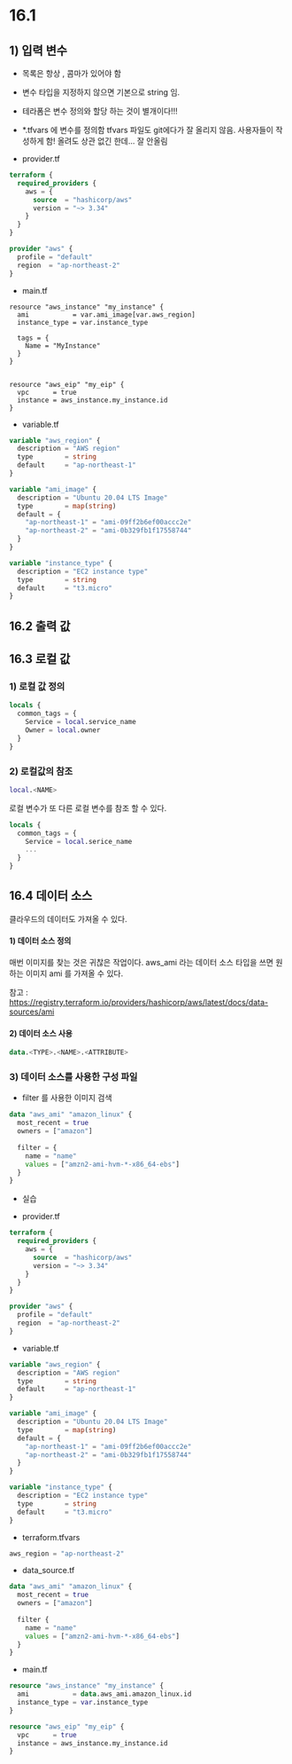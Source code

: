# 16.1
## 1) 입력 변수

- 목록은 항상 , 콤마가 있어야 함
- 변수 타입을 지정하지 않으면 기본으로 string 임.

- 테라폼은 변수 정의와 할당 하는 것이 별개이다!!!

- *.tfvars 에 변수를 정의함
tfvars 파일도 git에다가 잘 올리지 않음. 사용자들이 작성하게 함! 올려도 상관 없긴 한데... 잘 안올림

* provider.tf
```tf
terraform {
  required_providers {
    aws = {
      source  = "hashicorp/aws"
      version = "~> 3.34"
    }
  }
}

provider "aws" {
  profile = "default"
  region  = "ap-northeast-2"
}
```

* main.tf
```shell
resource "aws_instance" "my_instance" {
  ami           = var.ami_image[var.aws_region]
  instance_type = var.instance_type

  tags = {
    Name = "MyInstance"
  }
}


resource "aws_eip" "my_eip" {
  vpc      = true
  instance = aws_instance.my_instance.id
}
```

* variable.tf
```tf
variable "aws_region" {
  description = "AWS region"
  type        = string
  default     = "ap-northeast-1"
}

variable "ami_image" {
  description = "Ubuntu 20.04 LTS Image"
  type        = map(string)
  default = {
    "ap-northeast-1" = "ami-09ff2b6ef00accc2e"
    "ap-northeast-2" = "ami-0b329fb1f17558744"
  }
}

variable "instance_type" {
  description = "EC2 instance type"
  type        = string
  default     = "t3.micro"
}
```

## 16.2 출력 값

## 16.3 로컬 값

### 1) 로컬 값 정의
```tf
locals {
  common_tags = {
    Service = local.service_name
    Owner = local.owner
  }
}
```

### 2) 로컬값의 참조
```tf
local.<NAME>
```

로컬 변수가 또 다른 로컬 변수를 참조 할 수 있다.
```tf
locals {
  common_tags = {
    Service = local.serice_name
    ...
  }
}
```

## 16.4 데이터 소스
클라우드의 데이터도 가져올 수 있다.

#### 1) 데이터 소스 정의
매번 이미지를 찾는 것은 귀찮은 작업이다.
aws_ami 라는 데이터 소스 타입을 쓰면
원하는 이미지 ami 를 가져올 수 있다.

참고 : https://registry.terraform.io/providers/hashicorp/aws/latest/docs/data-sources/ami

#### 2) 데이터 소스 사용
```tf
data.<TYPE>.<NAME>.<ATTRIBUTE>
```

### 3) 데이터 소스를 사용한 구성 파일
* filter 를 사용한 이미지 검색
```tf
data "aws_ami" "amazon_linux" {
  most_recent = true
  owners = ["amazon"]
  
  filter = {
    name = "name"
    values = ["amzn2-ami-hvm-*-x86_64-ebs"]
  }
}
```

* 실습
- provider.tf
```tf
terraform {
  required_providers {
    aws = {
      source  = "hashicorp/aws"
      version = "~> 3.34"
    }
  }
}

provider "aws" {
  profile = "default"
  region  = "ap-northeast-2"
}
```

- variable.tf
```tf
variable "aws_region" {
  description = "AWS region"
  type        = string
  default     = "ap-northeast-1"
}

variable "ami_image" {
  description = "Ubuntu 20.04 LTS Image"
  type        = map(string)
  default = {
    "ap-northeast-1" = "ami-09ff2b6ef00accc2e"
    "ap-northeast-2" = "ami-0b329fb1f17558744"
  }
}

variable "instance_type" {
  description = "EC2 instance type"
  type        = string
  default     = "t3.micro"
}
```

- terraform.tfvars
```tf
aws_region = "ap-northeast-2" 
```

- data_source.tf
```tf
data "aws_ami" "amazon_linux" {
  most_recent = true
  owners = ["amazon"]
  
  filter {
    name = "name"
    values = ["amzn2-ami-hvm-*-x86_64-ebs"]
  }
}
```

- main.tf
```tf
resource "aws_instance" "my_instance" {
  ami           = data.aws_ami.amazon_linux.id
  instance_type = var.instance_type
}

resource "aws_eip" "my_eip" {
  vpc      = true
  instance = aws_instance.my_instance.id
}
```